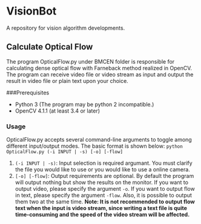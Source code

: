 # VisionBot
A repository for vision algorithm developments.

## Calculate Optical Flow
The program OpticalFlow.py under BMCEN folder is responsible for calculating dense optical flow with Farneback method realized in OpenCV. The program can receive video file or video stream as input and output the result in video file or plain text upon your choice.

###Prerequisites
* Python 3 (The program may be python 2 incompatible.)
* OpenCV 4.1.1 (at least 3.4 or later)

### Usage
OpticalFlow.py accepts several command-line arguments to toggle among different input/output modes. The basic format is shown below:
`python OpticalFlow.py (-i INPUT | -s) [-o] [-flow]`
1. `(-i INPUT | -s)`: Input selection is required argumant. You must clarify the file you would like to use or you would like to use a online camera.
2. `[-o] [-flow]`: Output requirements are optional. By default the program will output nothing but show the results on the monitor. If you want to output video, please specify the argument `-o`. If you want to output flow in text, please specify the argument `-flow`. Also, it is possible to output them two at the same time.
__Note: It is not recommended to output flow text when the input is video stream, since writing a text file is quite time-consuming and the speed of the video stream will be affected.__
